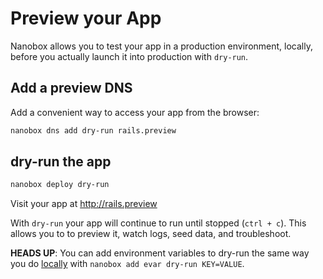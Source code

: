 # Preview your App

Nanobox allows you to test your app in a production environment, locally, before you actually launch it into production with `dry-run`.

## Add a preview DNS
Add a convenient way to access your app from the browser:

```bash
nanobox dns add dry-run rails.preview
```

## dry-run the app

```bash
nanobox deploy dry-run
```

Visit your app at <a href="http://rails.preview" target="\_blank">http://rails.preview</a>

With `dry-run` your app will continue to run until stopped (`ctrl + c`). This allows you to to preview it, watch logs, seed data, and troubleshoot.

**HEADS UP**: You can add environment variables to dry-run the same way you do [locally](/ruby/rails/local-evars) with `nanobox add evar dry-run KEY=VALUE`.

